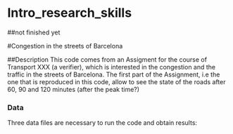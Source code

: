 # Intro_research_skills

##not finished yet

#Congestion in the streets of Barcelona

##Description
This code comes from an Assigment for the course of Transport XXX (a verifier), which is interested in
the congestion and the traffic in the streets of Barcelona. The first part of the Assignment, i.e the one that is 
reproduced in this code, allow to see the state of the roads after 60, 90 and 120 minutes (after the peak time?)

### Data

Three data files are necessary to run the code and obtain results: 
